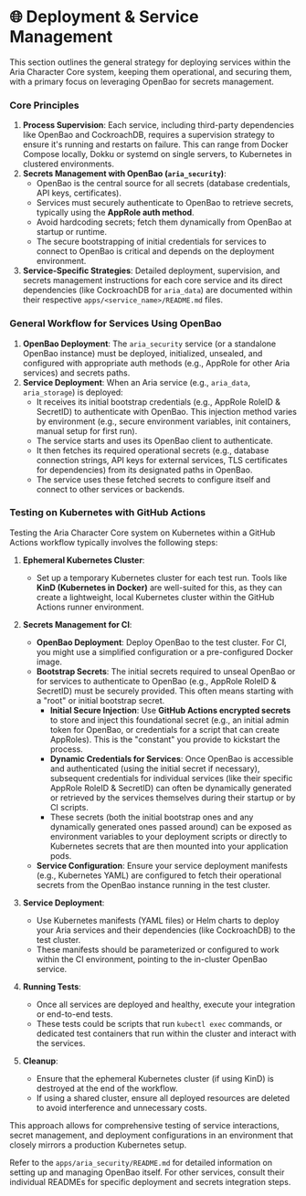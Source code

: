 # 🌐 Deployment & Service Management

This section outlines the general strategy for deploying services within the Aria Character Core system, keeping them operational, and securing them, with a primary focus on leveraging OpenBao for secrets management.

### Core Principles

1.  **Process Supervision**: Each service, including third-party dependencies like OpenBao and CockroachDB, requires a supervision strategy to ensure it's running and restarts on failure. This can range from Docker Compose locally, Dokku or systemd on single servers, to Kubernetes in clustered environments.
2.  **Secrets Management with OpenBao (`aria_security`)**:
    - OpenBao is the central source for all secrets (database credentials, API keys, certificates).
    - Services must securely authenticate to OpenBao to retrieve secrets, typically using the **AppRole auth method**.
    - Avoid hardcoding secrets; fetch them dynamically from OpenBao at startup or runtime.
    - The secure bootstrapping of initial credentials for services to connect to OpenBao is critical and depends on the deployment environment.
3.  **Service-Specific Strategies**: Detailed deployment, supervision, and secrets management instructions for each core service and its direct dependencies (like CockroachDB for `aria_data`) are documented within their respective `apps/<service_name>/README.md` files.

### General Workflow for Services Using OpenBao

1.  **OpenBao Deployment**: The `aria_security` service (or a standalone OpenBao instance) must be deployed, initialized, unsealed, and configured with appropriate auth methods (e.g., AppRole for other Aria services) and secrets paths.
2.  **Service Deployment**: When an Aria service (e.g., `aria_data`, `aria_storage`) is deployed:
    - It receives its initial bootstrap credentials (e.g., AppRole RoleID & SecretID) to authenticate with OpenBao. This injection method varies by environment (e.g., secure environment variables, init containers, manual setup for first run).
    - The service starts and uses its OpenBao client to authenticate.
    - It then fetches its required operational secrets (e.g., database connection strings, API keys for external services, TLS certificates for dependencies) from its designated paths in OpenBao.
    - The service uses these fetched secrets to configure itself and connect to other services or backends.

### Testing on Kubernetes with GitHub Actions

Testing the Aria Character Core system on Kubernetes within a GitHub Actions workflow typically involves the following steps:

1.  **Ephemeral Kubernetes Cluster**:
    *   Set up a temporary Kubernetes cluster for each test run. Tools like **KinD (Kubernetes in Docker)** are well-suited for this, as they can create a lightweight, local Kubernetes cluster within the GitHub Actions runner environment.

2.  **Secrets Management for CI**:
    *   **OpenBao Deployment**: Deploy OpenBao to the test cluster. For CI, you might use a simplified configuration or a pre-configured Docker image.
    *   **Bootstrap Secrets**: The initial secrets required to unseal OpenBao or for services to authenticate to OpenBao (e.g., AppRole RoleID & SecretID) must be securely provided. This often means starting with a "root" or initial bootstrap secret.
        *   **Initial Secure Injection**: Use **GitHub Actions encrypted secrets** to store and inject this foundational secret (e.g., an initial admin token for OpenBao, or credentials for a script that can create AppRoles). This is the "constant" you provide to kickstart the process.
        *   **Dynamic Credentials for Services**: Once OpenBao is accessible and authenticated (using the initial secret if necessary), subsequent credentials for individual services (like their specific AppRole RoleID & SecretID) can often be dynamically generated or retrieved by the services themselves during their startup or by CI scripts.
        *   These secrets (both the initial bootstrap ones and any dynamically generated ones passed around) can be exposed as environment variables to your deployment scripts or directly to Kubernetes secrets that are then mounted into your application pods.
    *   **Service Configuration**: Ensure your service deployment manifests (e.g., Kubernetes YAML) are configured to fetch their operational secrets from the OpenBao instance running in the test cluster.

3.  **Service Deployment**:
    *   Use Kubernetes manifests (YAML files) or Helm charts to deploy your Aria services and their dependencies (like CockroachDB) to the test cluster.
    *   These manifests should be parameterized or configured to work within the CI environment, pointing to the in-cluster OpenBao service.

4.  **Running Tests**:
    *   Once all services are deployed and healthy, execute your integration or end-to-end tests.
    *   These tests could be scripts that run `kubectl exec` commands, or dedicated test containers that run within the cluster and interact with the services.

5.  **Cleanup**:
    *   Ensure that the ephemeral Kubernetes cluster (if using KinD) is destroyed at the end of the workflow.
    *   If using a shared cluster, ensure all deployed resources are deleted to avoid interference and unnecessary costs.

This approach allows for comprehensive testing of service interactions, secret management, and deployment configurations in an environment that closely mirrors a production Kubernetes setup.

Refer to the `apps/aria_security/README.md` for detailed information on setting up and managing OpenBao itself. For other services, consult their individual READMEs for specific deployment and secrets integration steps.
